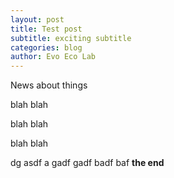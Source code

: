```yaml
---
layout: post
title: Test post
subtitle: exciting subtitle
categories: blog
author: Evo Eco Lab
---
```


News about things

blah
blah


blah
blah



blah
blah

dg
asdf
a
gadf
gadf
badf
baf
**the end**
